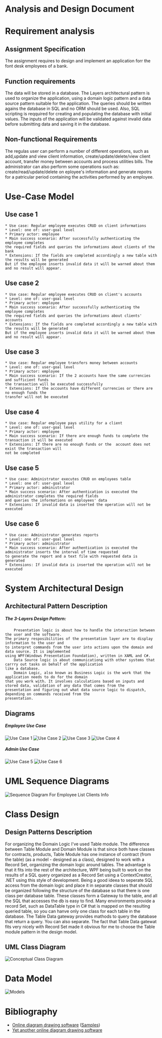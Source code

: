 # Analysis and Design Document

# Requirement analysis

## Assignment Specification
The assignment requires to design and implement an application forr the font desk employees of a bank.


## Function requirements
The data will be stored in a database. The Layers architectural pattern is used to organize
the application, using a domain logic pattern and a data source pattern suitable for the application.
The queries should be written agains the database in SQL and no ORM should be used.
Also, SQL scripting is reqquired for creating and populating the database with initial values. 
The inputs of the application will be validated against invalid data before submitting data and saving it in the database. 

## Non-functional Requirements
The regulas user can perform a number of different operations, such as add,update and view client information,
create/update/delete/view client account, transfer money between accounts and process utilities bills.
The administrator can also perform some operations such as: 
create/read/update/delete on eployee's information and generate repotrs for a patricular period containing the activities performed 
by an employee. 

# Use-Case Model

## Use case 1

    * Use case: Regular employee executes CRUD on client informations
    * Level: one of: user-goal level
    * Primary actor: employee
    * Main success scenario: After successfully authenticating the employee completes
    the required fields and queries the informations about clients of the bank
    * Extensions: If the fields are completed accordingly a new table with the results will be generated
    But if the employee inserts invalid data it will be warned about them and no result will appear.

## Use case 2

    * Use case: Regular employee executes CRUD on client's accounts
    * Level: one of: user-goal level
    * Primary actor: employee
    * Main success scenario: After successfully authenticating the employee completes
    the required fields and queries the informations about clients' accounts
    * Extensions: If the fields are completed accordingly a new table with the results will be generated
    But if the employee inserts invalid data it will be warned about them and no result will appear.

## Use case 3

    * Use case: Regular employee transfers money between accounts
    * Level: one of: user-goal level
    * Primary actor: employee
    * Main success scenario: If the 2 accounts have the same currencies and sufficient funds
    the transaction will be executed successfully
    * Extensions: If the accounts have different currencies or there are no enough funds the
    transfer will not be executed

## Use case 4

    * Use case: Regular employee pays utility for a client
    * Level: one of: user-goal level
    * Primary actor: employee
    * Main success scenario: If there are enough funds to complete the transaction it will be executed
    * Extensions: If there are no enough funds or the  account does not exist the transaction will
    not be completed

## Use case 5

    * Use case: Administrator executes CRUD on employees table
    * Level: one of: user-goal level
    * Primary actor: administrator
    * Main success scenario: After authentication is executed the administrator completes the required fields
    and queries the informations on employees' data
    * Extensions: If invalid data is inserted the operation will not be executed

## Use case 6

    * Use case: Administrator generates reports
    * Level: one of: user-goal level
    * Primary actor: administrator
    * Main success scenario: After authentication is executed the administrator inserts the interval of time requested
    to generate the report and a text file with requested data is generated
    * Extensions: If invalid data is inserted the operation will not be executed


# System Architectural Design

## Architectural Pattern Description
##### The 3-Layers Design Pattern:
        Presentation logic is about how to handle the interaction between the user and the software.
    The primary resposibilities of the presentation layer are to display information to the user and
    to interpret commands from the user into actions upon the domain and data source. It is implemented
    using WPF(Windows Presentation Foundation), written in XAML and C#.
        Data Source logic is about communicationg with other systems that carrry out tasks on behalf of the application
    like a database.
        Domain Logic, also known as Business Logic is the work that the application needs to do for the domain
    that you work with. It involves calculations based on inputs and stored data, validation of any data that comes from the
    presentation and figuring out what data source logic to dispatch, depending on commands received from the
    presentation. 
    

## Diagrams
##### Employee Use Case
![Use Case 1](usecase1.jpg)
![Use Case 2](usecase2.jpg)
![Use Case 3](usecase3.jpg)
![Use Case 4](usecase4.jpg)
##### Admin Use Case
![Use Case 5](usecase5.jpg)
![Use Case 6](usecase6.jpg)

# UML Sequence Diagrams
![Sequence Diagram For Employee List Clients Info](SeqDiagram.png)

# Class Design

## Design Patterns Description
For organizing the Domain Logic I've used Table module. The difference between Table Module 
and Domain Module is that since both have classes for contracts, products, Table Module has one instance
of contract (from the table) (as a model - designed as a class), designed to work with 
a Record Set, organizing the domain logic around tables. The advantage is that it fits into
the rest of the architecture, WPF being built to work on the results of a SQL query organized as a Record Set 
using a ContextCreator, .NET using this style of development. 
Being a good ideea to seperate SQL access from the domain logic and place it in separate classes 
that should be organized following the structure of the database so that there is one class per database table. 
These classes form a Gateway to the table, and all the SQL that accesses the db is easy to find. 
Many environments provide a record Set, such as DataTable type in C# that is mapped on 
the resulting queried table, so you can hanve only one class for each table in the database. 
The Table Data gateway provides mathods to query the database that return a query. You can also separate.
The fact that Table Data gatewat fits very nicely with Record Set made it obvious for me to 
choose the Table module pattern in the design model.  

## UML Class Diagram
![Conceptual Class Diagram](classdiagram.png)

# Data Model
![Models](models.png)

# Bibliography
- [Online diagram drawing software](https://yuml.me/) ([Samples](https://yuml.me/diagram/scruffy/class/samples))
- [Yet another online diagram drawing software](https://www.draw.io)
